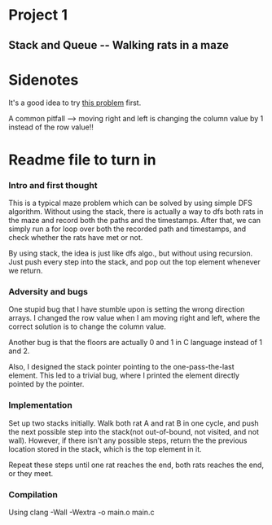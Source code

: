 # Project 1

## Stack and Queue -- Walking rats in a maze

# Sidenotes

It's a good idea to try [this problem](http://140.116.249.152/e-Tutor/mod/programming/view.php?a=11600 "ITSA 38 [Problem 4] 迷宮路徑") first.

A common pitfall --> moving right and left is changing the column value
by 1 instead of the row value!!

# Readme file to turn in

### Intro and first thought

This is a typical maze problem which can be solved by using simple DFS algorithm. Without using the stack, there is actually a way to dfs both rats in the maze and record both the paths and the timestamps. After that, we can simply run a for loop over both the recorded path and timestamps, and check whether the rats have met or not.

By using stack, the idea is just like dfs algo., but without using recursion. Just push every step into the stack, and pop out the top element whenever we return.

### Adversity and bugs

One stupid bug that I have stumble upon is setting the wrong direction arrays. I changed the row value when I am moving right and left, where the correct solution is to change the column value.

Another bug is that the floors are actually 0 and 1 in C language instead of 1 and 2.

Also, I designed the stack pointer pointing to the one-pass-the-last element. This led to a trivial bug, where I printed the element directly pointed by the pointer.

### Implementation

Set up two stacks initially. Walk both rat A and rat B in one cycle, and push the next possible step into the stack(not out-of-bound, not visited, and not wall). However, if there isn't any possible steps, return the the previous location stored in the stack, which is the top element in it.

Repeat these steps until one rat reaches the end, both rats reaches the end, or they meet.

### Compilation

Using clang -Wall -Wextra -o main.o main.c
